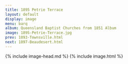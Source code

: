 ```yaml
---
title: 1895 Petrie Terrace
layout: default
display: image
menu: barq
album: Queensland Baptist Churches from 1851 Album
image: 1895-Petrie-Terrace.jpg
prev: 1893-Townsville.html
next: 1897-Beaudesert.html
---
```

{% include image-head.md %}
{% include image.html %}